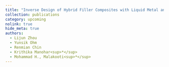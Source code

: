 ```yaml
---
title: "Inverse Design of Hybrid Filler Composites with Liquid Metal and Solid Inclusions via Machine Learning "
collection: publications
category: upcoming
nolink: true       
hide_meta: true 
authors:
  - Lijun Zhou
  - Yunsik Ohm
  - Renmian Chin
  - Krithika Manohar<sup>*</sup>
  - Mohammad H., Malakooti<sup>*</sup>
---
```

